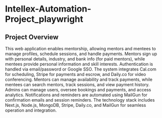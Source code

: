 # Intellex-Automation-Project_playwright
## Project Overview
This web application enables mentorship, allowing mentors and mentees to manage profiles, schedule sessions, and handle payments. Mentors sign up with personal details, industry, and bank info (for paid mentors), while mentees provide personal information and skill interests. Authentication is handled via email/password or Google SSO. The system integrates Cal.com for scheduling, Stripe for payments and escrow, and Daily.co for video conferencing. Mentors can manage availability and track payments, while mentees can search mentors, track sessions, and view payment history. Admins can manage users, oversee bookings and payments, and access analytics. Notifications and reminders are automated using MailGun for confirmation emails and session reminders. The technology stack includes Next.js, Node.js, MongoDB, Stripe, Daily.co, and MailGun for seamless operation and integration.
